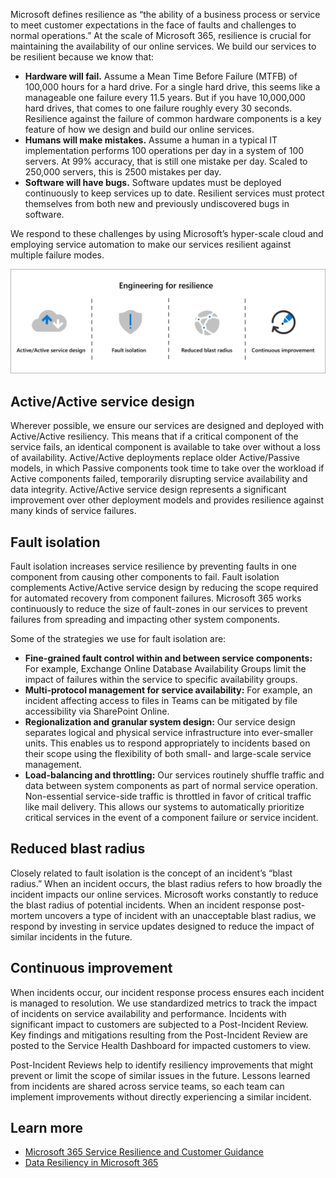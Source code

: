 Microsoft defines resilience as “the ability of a business process or service to meet customer expectations in the face of faults and challenges to normal operations.” At the scale of Microsoft 365, resilience is crucial for maintaining the availability of our online services. We build our services to be resilient because we know that:

- **Hardware will fail.** Assume a Mean Time Before Failure (MTFB) of 100,000 hours for a hard drive. For a single hard drive, this seems like a manageable one failure every 11.5 years. But if you have 10,000,000 hard drives, that comes to one failure roughly every 30 seconds. Resilience against the failure of common hardware components is a key feature of how we design and build our online services.
- **Humans will make mistakes.** Assume a human in a typical IT implementation performs 100 operations per day in a system of 100 servers. At 99% accuracy, that is still one mistake per day. Scaled to 250,000 servers, this is 2500 mistakes per day.
- **Software will have bugs.** Software updates must be deployed continuously to keep services up to date. Resilient services must protect themselves from both new and previously undiscovered bugs in software.

We respond to these challenges by using Microsoft’s hyper-scale cloud and employing service automation to make our services resilient against multiple failure modes.

![A graphic representation of engineering for resilience principles - active/active service design, fault isolation, reduced blast radius, and continuous improvement](../media/engineering-resilience-principles.png)

## Active/Active service design

Wherever possible, we ensure our services are designed and deployed with Active/Active resiliency. This means that if a critical component of the service fails, an identical component is available to take over without a loss of availability. Active/Active deployments replace older Active/Passive models, in which Passive components took time to take over the workload if Active components failed, temporarily disrupting service availability and data integrity. Active/Active service design represents a significant improvement over other deployment models and provides resilience against many kinds of service failures.

## Fault isolation

Fault isolation increases service resilience by preventing faults in one component from causing other components to fail. Fault isolation complements Active/Active service design by reducing the scope required for automated recovery from component failures. Microsoft 365 works continuously to reduce the size of fault-zones in our services to prevent failures from spreading and impacting other system components.

Some of the strategies we use for fault isolation are:

- **Fine-grained fault control within and between service components:** For example, Exchange Online Database Availability Groups limit the impact of failures within the service to specific availability groups.
- **Multi-protocol management for service availability:** For example, an incident affecting access to files in Teams can be mitigated by file accessibility via SharePoint Online.
- **Regionalization and granular system design:** Our service design separates logical and physical service infrastructure into ever-smaller units. This enables us to respond appropriately to incidents based on their scope using the flexibility of both small- and large-scale service management.
- **Load-balancing and throttling:** Our services routinely shuffle traffic and data between system components as part of normal service operation. Non-essential service-side traffic is throttled in favor of critical traffic like mail delivery. This allows our systems to automatically prioritize critical services in the event of a component failure or service incident.

## Reduced blast radius

Closely related to fault isolation is the concept of an incident’s “blast radius.” When an incident occurs, the blast radius refers to how broadly the incident impacts our online services. Microsoft works constantly to reduce the blast radius of potential incidents. When an incident response post-mortem uncovers a type of incident with an unacceptable blast radius, we respond by investing in service updates designed to reduce the impact of similar incidents in the future.

## Continuous improvement

When incidents occur, our incident response process ensures each incident is managed to resolution. We use standardized metrics to track the impact of incidents on service availability and performance. Incidents with significant impact to customers are subjected to a Post-Incident Review. Key findings and mitigations resulting from the Post-Incident Review are posted to the Service Health Dashboard for impacted customers to view.

Post-Incident Reviews help to identify resiliency improvements that might prevent or limit the scope of similar issues in the future. Lessons learned from incidents are shared across service teams, so each team can implement improvements without directly experiencing a similar incident.

## Learn more

- [Microsoft 365 Service Resilience and Customer Guidance](https://aka.ms/M365ServiceResilienceGuidance?azure-portal=true)
- [Data Resiliency in Microsoft 365](/office365/Enterprise/office-365-data-resiliency-overview?azure-portal=true)
